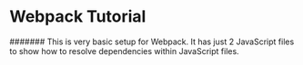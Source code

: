 # Webpack Tutorial

####### This is very basic setup for Webpack. It has just 2 JavaScript files to show how to resolve dependencies within JavaScript files.
